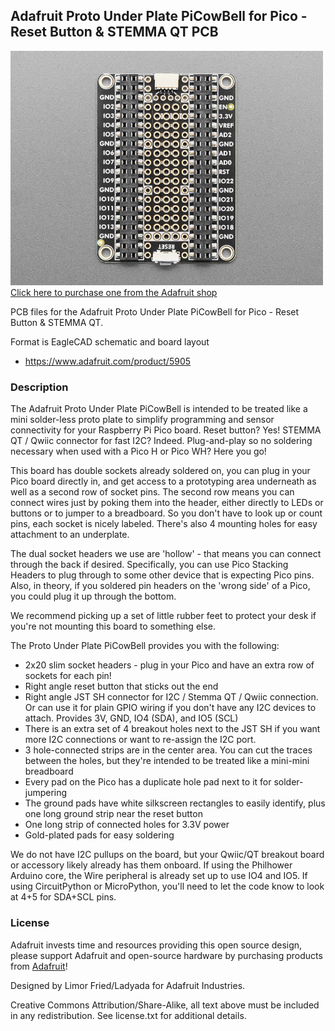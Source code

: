 ## Adafruit Proto Under Plate PiCowBell for Pico - Reset Button & STEMMA QT PCB

<a href="http://www.adafruit.com/products/5905"><img src="assets/5905.jpg?raw=true" width="500px"><br/>
Click here to purchase one from the Adafruit shop</a>

PCB files for the Adafruit Proto Under Plate PiCowBell for Pico - Reset Button & STEMMA QT. 

Format is EagleCAD schematic and board layout
* https://www.adafruit.com/product/5905

### Description

The Adafruit Proto Under Plate PiCowBell is intended to be treated like a mini solder-less proto plate to simplify programming and sensor connectivity for your Raspberry Pi Pico board. Reset button? Yes! STEMMA QT / Qwiic connector for fast I2C? Indeed. Plug-and-play so no soldering necessary when used with a Pico H or Pico WH? Here you go!

This board has double sockets already soldered on, you can plug in your Pico board directly in, and get access to a prototyping area underneath as well as a second row of socket pins. The second row means you can connect wires just by poking them into the header, either directly to LEDs or buttons or to jumper to a breadboard. So you don't have to look up or count pins, each socket is nicely labeled. There's also 4 mounting holes for easy attachment to an underplate. 

The dual socket headers we use are 'hollow' - that means you can connect through the back if desired. Specifically, you can use Pico Stacking Headers to plug through to some other device that is expecting Pico pins. Also, in theory, if you soldered pin headers on the 'wrong side' of a Pico, you could plug it up through the bottom.

We recommend picking up a set of little rubber feet to protect your desk if you're not mounting this board to something else.

The Proto Under Plate PiCowBell provides you with the following:

* 2x20 slim socket headers - plug in your Pico and have an extra row of sockets for each pin! 
* Right angle reset button that sticks out the end
* Right angle JST SH connector for I2C / Stemma QT / Qwiic connection. Or can use it for plain GPIO wiring if you don't have any I2C devices to attach. Provides 3V, GND, IO4 (SDA), and IO5 (SCL)
* There is an extra set of 4 breakout holes next to the JST SH if you want more I2C connections or want to re-assign the I2C port.
* 3 hole-connected strips are in the center area. You can cut the traces between the holes, but they're intended to be treated like a mini-mini breadboard
* Every pad on the Pico has a duplicate hole pad next to it for solder-jumpering
* The ground pads have white silkscreen rectangles to easily identify, plus one long ground strip near the reset button
* One long strip of connected holes for 3.3V power
* Gold-plated pads for easy soldering

We do not have I2C pullups on the board, but your Qwiic/QT breakout board or accessory likely already has them onboard. If using the Philhower Arduino core, the Wire peripheral is already set up to use IO4 and IO5. If using CircuitPython or MicroPython, you'll need to let the code know to look at 4+5 for SDA+SCL pins.

### License

Adafruit invests time and resources providing this open source design, please support Adafruit and open-source hardware by purchasing products from [Adafruit](https://www.adafruit.com)!

Designed by Limor Fried/Ladyada for Adafruit Industries.

Creative Commons Attribution/Share-Alike, all text above must be included in any redistribution. 
See license.txt for additional details.
